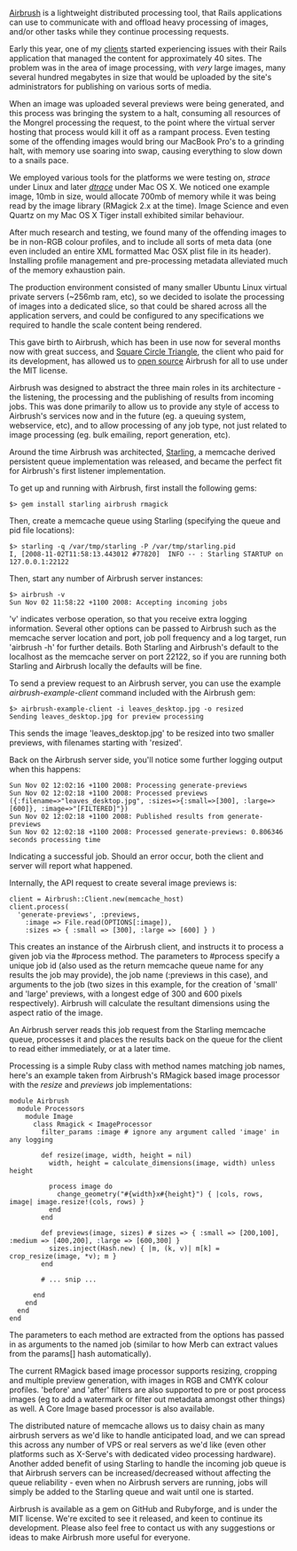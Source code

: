[Airbrush](http://github.com/square-circle-triangle/airbrush) is a lightweight distributed processing tool, that Rails applications can use to communicate with and offload heavy processing of images, and/or other tasks while they continue processing requests.

Early this year, one of my [clients](http://www.sct.com.au/) started experiencing issues with their Rails application that managed the content for approximately 40 sites. The problem was in the area of image processing, with *very* large images, many several hundred megabytes in size that would be uploaded by the site's administrators for publishing on various sorts of media.

When an image was uploaded several previews were being generated, and this process was bringing the system to a halt, consuming all resources of the Mongrel processing the request, to the point where the virtual server hosting that process would kill it off as a rampant process. Even testing some of the offending images would bring our MacBook Pro's to a grinding halt, with memory use soaring into swap, causing everything to slow down to a snails pace.

We employed various tools for the platforms we were testing on, *strace* under Linux and later [*dtrace*](http://redartisan.com/2008/5/18/dtrace-ruby) under Mac OS X. We noticed one example image, 10mb in size, would allocate 700mb of memory while it was being read by the image library (RMagick 2.x at the time). Image Science and even Quartz on my Mac OS X Tiger install exhibited similar behaviour.

After much research and testing, we found many of the offending images to be in non-RGB colour profiles, and to include all sorts of meta data (one even included an entire XML formatted Mac OSX plist file in its header). Installing profile management and pre-processing metadata alleviated much of the memory exhaustion pain.

The production environment consisted of many smaller Ubuntu Linux virtual private servers (~256mb ram, etc), so we decided to isolate the processing of images into a dedicated slice, so that could be shared across all the application servers, and could be configured to any specifications we required to handle the scale content being rendered.

This gave birth to Airbrush, which has been in use now for several months now with great success, and [Square Circle Triangle](http://www.sct.com.au/), the client who paid for its development, has allowed us to [open source](http://github.com/square-circle-triangle/airbrush) Airbrush for all to use under the MIT license.

Airbrush was designed to abstract the three main roles in its architecture - the listening, the processing and the publishing of results from incoming jobs. This was done primarily to allow us to provide any style of access to Airbrush's services now and in the future (eg. a queuing system, webservice, etc), and to allow processing of any job type, not just related to image processing (eg. bulk emailing, report generation, etc).

Around the time Airbrush was architected, [Starling](http://dev.twitter.com/2008/01/announcing-starling.html), a memcache derived persistent queue implementation was released, and became the perfect fit for Airbrush's first listener implementation.

To get up and running with Airbrush, first install the following gems:

    $> gem install starling airbrush rmagick
    
Then, create a memcache queue using Starling (specifying the queue and pid file locations):

    $> starling -q /var/tmp/starling -P /var/tmp/starling.pid
    I, [2008-11-02T11:58:13.443012 #77820]  INFO -- : Starling STARTUP on 127.0.0.1:22122

Then, start any number of Airbrush server instances:

    $> airbrush -v
    Sun Nov 02 11:58:22 +1100 2008: Accepting incoming jobs

'v' indicates verbose operation, so that you receive extra logging information. Several other options can be passed to Airbrush such as the memcache server location and port, job poll frequency and a log target, run 'airbrush -h' for further details. Both Starling and Airbrush's default to the localhost as the memcache server on port 22122, so if you are running both Starling and Airbrush locally the defaults will be fine.

To send a preview request to an Airbrush server, you can use the example *airbrush-example-client* command included with the Airbrush gem:

    $> airbrush-example-client -i leaves_desktop.jpg -o resized
    Sending leaves_desktop.jpg for preview processing
    
This sends the image 'leaves_desktop.jpg' to be resized into two smaller previews, with filenames starting with 'resized'.

Back on the Airbrush server side, you'll notice some further logging output when this happens:

    Sun Nov 02 12:02:16 +1100 2008: Processing generate-previews
    Sun Nov 02 12:02:18 +1100 2008: Processed previews ({:filename=>"leaves_desktop.jpg", :sizes=>{:small=>[300], :large=>[600]}, :image=>"[FILTERED]"})
    Sun Nov 02 12:02:18 +1100 2008: Published results from generate-previews
    Sun Nov 02 12:02:18 +1100 2008: Processed generate-previews: 0.806346 seconds processing time

Indicating a successful job. Should an error occur, both the client and server will report what happened.

Internally, the API request to create several image previews is:

    client = Airbrush::Client.new(memcache_host)
    client.process(
      'generate-previews', :previews, 
        :image => File.read(OPTIONS[:image]), 
        :sizes => { :small => [300], :large => [600] } )

This creates an instance of the Airbrush client, and instructs it to process a given job via the #process method. The parameters to #process specify a unique job id (also used as the return memcache queue name for any results the job may provide), the job name (:previews in this case), and arguments to the job (two sizes in this example, for the creation of 'small' and 'large' previews, with a longest edge of 300 and 600 pixels respectively). Airbrush will calculate the resultant dimensions using the aspect ratio of the image.

An Airbrush server reads this job request from the Starling memcache queue, processes it and places the results back on the queue for the client to read either immediately, or at a later time.

Processing is a simple Ruby class with method names matching job names, here's an example taken from Airbrush's RMagick based image processor with the *resize* and *previews* job implementations:

    module Airbrush
      module Processors
        module Image
          class Rmagick < ImageProcessor
            filter_params :image # ignore any argument called 'image' in any logging

            def resize(image, width, height = nil)
              width, height = calculate_dimensions(image, width) unless height

              process image do
                change_geometry("#{width}x#{height}") { |cols, rows, image| image.resize!(cols, rows) }
              end
            end
      
            def previews(image, sizes) # sizes => { :small => [200,100], :medium => [400,200], :large => [600,300] }
              sizes.inject(Hash.new) { |m, (k, v)| m[k] = crop_resize(image, *v); m }
            end
      
            # ... snip ...
      
          end
        end
      end
    end

The parameters to each method are extracted from the options has passed in as arguments to the named job (similar to how Merb can extract values from the params[] hash automatically).

The current RMagick based image processor supports resizing, cropping and multiple preview generation, with images in RGB and CMYK colour profiles. 'before' and 'after' filters are also supported to pre or post process images (eg to add a watermark or filter out metadata amongst other things) as well. A Core Image based processor is also available.

The distributed nature of memcache allows us to daisy chain as many airbrush servers as we'd like to handle anticipated load, and we can spread this across any number of VPS or real servers as we'd like (even other platforms such as X-Serve's with dedicated video processing hardware). Another added benefit of using Starling to handle the incoming job queue is that Airbrush servers can be increased/decreased without affecting the queue reliability - even when no Airbrush servers are running, jobs will simply be added to the Starling queue and wait until one is started.

Airbrush is available as a gem on GitHub and Rubyforge, and is under the MIT license. We're excited to see it released, and keen to continue its development. Please also feel free to contact us with any suggestions or ideas to make Airbrush more useful for everyone.

